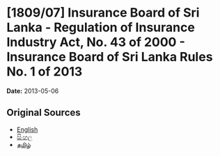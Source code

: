 # [1809/07] Insurance Board of Sri Lanka - Regulation of Insurance Industry Act, No. 43 of 2000 - Insurance Board of Sri Lanka Rules No. 1 of 2013

**Date:** 2013-05-06

## Original Sources

- [English](https://documents.gov.lk/view/extra-gazettes/2013/5/1809-07_E.pdf)
- [සිංහල](https://documents.gov.lk/view/extra-gazettes/2013/5/1809-07_S.pdf)
- [தமிழ்](https://documents.gov.lk/view/extra-gazettes/2013/5/1809-07_T.pdf)
